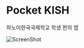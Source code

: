 # Pocket KISH

하노이한국국제학교 학생 편의 앱

![ScreenShot](https://github.com/jungwuk-ryu/pocket_klas/assets/29895665/8df3a0b8-dc38-4e82-89b2-086b44bb69c9)